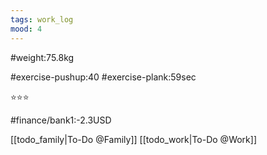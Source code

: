 ```yaml
---
tags: work_log
mood: 4
---
```


#weight:75.8kg

#exercise-pushup:40
#exercise-plank:59sec


⭐⭐⭐

#finance/bank1:-2.3USD

[[todo_family|To-Do @Family]]
[[todo_work|To-Do @Work]]
